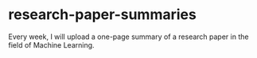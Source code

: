 # research-paper-summaries
Every week, I will upload a one-page summary of a research paper in the field of Machine Learning.

